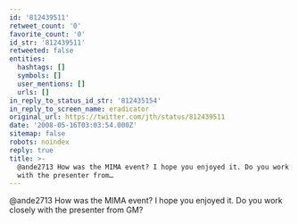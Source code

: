 ```yaml
---
id: '812439511'
retweet_count: '0'
favorite_count: '0'
id_str: '812439511'
retweeted: false
entities:
  hashtags: []
  symbols: []
  user_mentions: []
  urls: []
in_reply_to_status_id_str: '812435154'
in_reply_to_screen_name: eradicator
original_url: https://twitter.com/jth/status/812439511
date: '2008-05-16T03:03:54.000Z'
sitemap: false
robots: noindex
reply: true
title: >-
  @ande2713 How was the MIMA event? I hope you enjoyed it. Do you work closely
  with the presenter from…
---
```


@ande2713 How was the MIMA event? I hope you enjoyed it. Do you work closely with the presenter from GM?